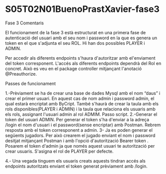# S05T02N01BuenoPrastXavier-fase3
Fase 3 Comentaris

El funcionament de la fase 3 està estructurat en una primera fase de autenticació del usuari amb el seu nom i password en la que es genera un token en el que s'adjunta el seu ROL. Hi han dos possibles PLAYER i ADMIN. 

Per accedir als diferents endpoints s'haura d'autoritzar amb el'enviament del token corresponent.
L'accés als diferents endpoints dependrà del Rol en concret. Això es veu en el package controller mitjançant l'anotació @Preauthorize. 

Passes de funcionament

1.-Prèviament se ha de crear una base de dades  Mysql amb el nom “daus” i crear el primer usuari. En aquest cas de nom admin i password admin, el qual estarà encriptat amb ByCript. També s'haurà de crear la taula amb els rols disponibles(PLAYER i ADMIN) i la taula que relaciona  els usuaris amb els rols, assignant l'usuari admin al rol ADMIM. Passo script. 
2.-Generar el token del usuari ADMIN. Per generar el token s'ha d'enviar a la adreça /login el nom d'usuari i el password(sense encriptar) amb Postman. Rebrem resposta amb el token corresponent a admin.
3- Ja es poden generar el següents jugadors. Per això crearem el jugado enviant el  nom i password desitjat  mitjançant Postman i amb l'opció d'autorització Bearer token . Posarem el token d'admin ja que només aquest usuari te autorització per crear usuaris. S'asigna el rol de PLAYER per defecte.

4.- Una vegada tinguem els usuaris creats aquests tindran accés als endpoints autoritzats enviant el token generat prèviament amb /login.


